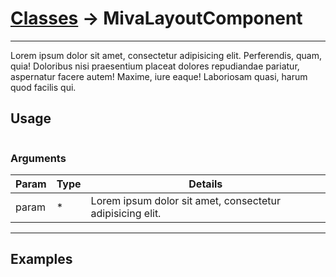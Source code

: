 # [Classes](/) → MivaLayoutComponent

---

Lorem ipsum dolor sit amet, consectetur adipisicing elit. Perferendis, quam, quia! Doloribus nisi praesentium placeat dolores repudiandae pariatur, aspernatur facere autem! Maxime, iure eaque! Laboriosam quasi, harum quod facilis qui.

## Usage

```js

```

### Arguments

| Param | Type | Details |
| --- | --- | --- |
| param | <span class="type-hint-">*</span> | Lorem ipsum dolor sit amet, consectetur adipisicing elit. |
---

## Examples